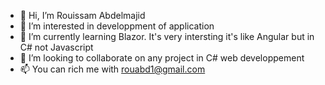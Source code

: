 - 👋 Hi, I’m Rouissam Abdelmajid
- 👀 I’m interested in developpment of application
- 🌱 I’m currently learning Blazor. It's very intersting it's like Angular but in C# not Javascript 
- 💞️ I’m looking to collaborate on any project in C# web developpement
- 📫 You can rich me with rouabd1@gmail.com

<!---
Rouabd/Rouabd is a ✨ special ✨ repository because its `README.md` (this file) appears on your GitHub profile.
You can click the Preview link to take a look at your changes.
--->
